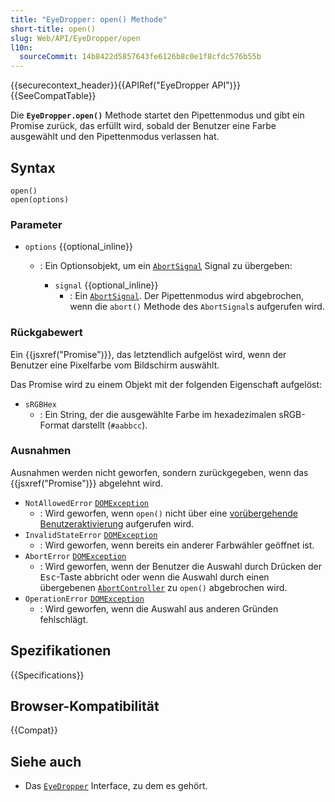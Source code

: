```yaml
---
title: "EyeDropper: open() Methode"
short-title: open()
slug: Web/API/EyeDropper/open
l10n:
  sourceCommit: 14b8422d5857643fe6126b8c0e1f8cfdc576b55b
---
```


{{securecontext_header}}{{APIRef("EyeDropper API")}}{{SeeCompatTable}}

Die **`EyeDropper.open()`** Methode startet den Pipettenmodus und gibt ein Promise zurück, das erfüllt wird, sobald der Benutzer eine Farbe ausgewählt und den Pipettenmodus verlassen hat.

## Syntax

```js-nolint
open()
open(options)
```

### Parameter

- `options` {{optional_inline}}

  - : Ein Optionsobjekt, um ein [`AbortSignal`](/de/docs/Web/API/AbortSignal) Signal zu übergeben:

    - `signal` {{optional_inline}}
      - : Ein [`AbortSignal`](/de/docs/Web/API/AbortSignal). Der Pipettenmodus wird abgebrochen, wenn die `abort()` Methode des `AbortSignal`s aufgerufen wird.

### Rückgabewert

Ein {{jsxref("Promise")}}, das letztendlich aufgelöst wird, wenn der Benutzer eine Pixelfarbe vom Bildschirm auswählt.

Das Promise wird zu einem Objekt mit der folgenden Eigenschaft aufgelöst:

- `sRGBHex`
  - : Ein String, der die ausgewählte Farbe im hexadezimalen sRGB-Format darstellt (`#aabbcc`).

### Ausnahmen

Ausnahmen werden nicht geworfen, sondern zurückgegeben, wenn das {{jsxref("Promise")}} abgelehnt wird.

- `NotAllowedError` [`DOMException`](/de/docs/Web/API/DOMException)
  - : Wird geworfen, wenn `open()` nicht über eine [vorübergehende Benutzeraktivierung](/de/docs/Glossary/Transient_activation) aufgerufen wird.
- `InvalidStateError` [`DOMException`](/de/docs/Web/API/DOMException)
  - : Wird geworfen, wenn bereits ein anderer Farbwähler geöffnet ist.
- `AbortError` [`DOMException`](/de/docs/Web/API/DOMException)
  - : Wird geworfen, wenn der Benutzer die Auswahl durch Drücken der <kbd>Esc</kbd>-Taste abbricht oder wenn die Auswahl durch einen übergebenen [`AbortController`](/de/docs/Web/API/AbortController) zu `open()` abgebrochen wird.
- `OperationError` [`DOMException`](/de/docs/Web/API/DOMException)
  - : Wird geworfen, wenn die Auswahl aus anderen Gründen fehlschlägt.

## Spezifikationen

{{Specifications}}

## Browser-Kompatibilität

{{Compat}}

## Siehe auch

- Das [`EyeDropper`](/de/docs/Web/API/EyeDropper) Interface, zu dem es gehört.
